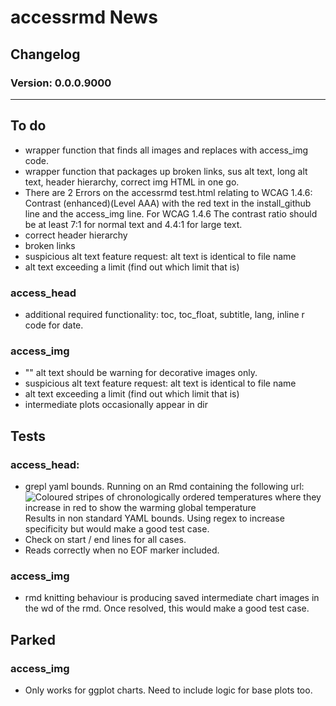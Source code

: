 # accessrmd News

## Changelog

### Version: 0.0.0.9000


***

## To do

* wrapper function that finds all images and replaces with access_img code.
* wrapper function that packages up broken links, sus alt text, long alt text,
header hierarchy, correct img HTML in one go.
* There are 2 Errors on the accessrmd test.html relating to WCAG 1.4.6: Contrast (enhanced)(Level AAA) with the red text in the install_github line and the
access_img line. For WCAG 1.4.6 The contrast ratio should be at least 7:1 for
normal text and 4.4:1 for large text.
* correct header hierarchy
* broken links
* suspicious alt text feature request: alt text is identical to file name
* alt text exceeding a limit (find out which limit that is)

### access_head

* additional required functionality: toc, toc_float, subtitle, lang,
inline r code for date.

### access_img

* "" alt text should be warning for decorative images only.
* suspicious alt text feature request: alt text is identical to file name
* alt text exceeding a limit (find out which limit that is)
* intermediate plots occasionally appear in dir


## Tests

### access_head:

* grepl yaml bounds. Running on an Rmd containing the following url:
![Coloured stripes of chronologically ordered temperatures where they increase in red to show the warming global temperature](../images/_stripes_GLOBE---1850-2020-MO.png)
Results in non standard YAML bounds. Using regex to increase specificity but would make a good test case.
* Check on start / end lines for all cases.
* Reads correctly when no EOF marker included.

### access_img

* rmd knitting behaviour is producing saved intermediate chart images in the wd of the rmd. Once resolved, this would make a good test case.


## Parked

### access_img

* Only works for ggplot charts. Need to include logic for base plots too.
